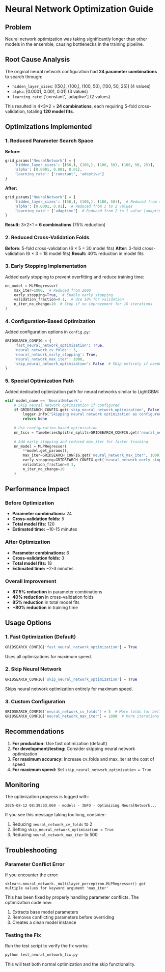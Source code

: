# Neural Network Optimization Guide

## Problem
Neural network optimization was taking significantly longer than other models in the ensemble, causing bottlenecks in the training pipeline.

## Root Cause Analysis
The original neural network configuration had **24 parameter combinations** to search through:
- `hidden_layer_sizes`: [(50,), (100,), (100, 50), (100, 50, 25)] (4 values)
- `alpha`: [0.0001, 0.001, 0.01] (3 values)  
- `learning_rate`: ['constant', 'adaptive'] (2 values)

This resulted in 4×3×2 = **24 combinations**, each requiring 5-fold cross-validation, totaling **120 model fits**.

## Optimizations Implemented

### 1. Reduced Parameter Search Space
**Before:**
```python
grid_params['NeuralNetwork'] = {
    'hidden_layer_sizes': [(50,), (100,), (100, 50), (100, 50, 25)],
    'alpha': [0.0001, 0.001, 0.01],
    'learning_rate': ['constant', 'adaptive']
}
```

**After:**
```python
grid_params['NeuralNetwork'] = {
    'hidden_layer_sizes': [(50,), (100,), (100, 50)],  # Reduced from 4 to 3 values
    'alpha': [0.0001, 0.01],  # Reduced from 3 to 2 values
    'learning_rate': ['adaptive']  # Reduced from 2 to 1 value (adaptive is usually better)
}
```

**Result:** 3×2×1 = **6 combinations** (75% reduction)

### 2. Reduced Cross-Validation Folds
**Before:** 5-fold cross-validation (6 × 5 = 30 model fits)
**After:** 3-fold cross-validation (6 × 3 = 18 model fits)
**Result:** 40% reduction in model fits

### 3. Early Stopping Implementation
Added early stopping to prevent overfitting and reduce training time:
```python
nn_model = MLPRegressor(
    max_iter=1000,  # Reduced from 2000
    early_stopping=True,  # Enable early stopping
    validation_fraction=0.1,  # Use 10% for validation
    n_iter_no_change=10  # Stop if no improvement for 10 iterations
)
```

### 4. Configuration-Based Optimization
Added configuration options in `config.py`:
```python
GRIDSEARCH_CONFIG = {
    'fast_neural_network_optimization': True,
    'neural_network_cv_folds': 3,
    'neural_network_early_stopping': True,
    'neural_network_max_iter': 1000,
    'skip_neural_network_optimization': False  # Skip entirely if needed
}
```

### 5. Special Optimization Path
Added dedicated optimization path for neural networks similar to LightGBM:
```python
elif model_name == 'NeuralNetwork':
    # Skip neural network optimization if configured
    if GRIDSEARCH_CONFIG.get('skip_neural_network_optimization', False):
        logger.info("Skipping neural network optimization as configured")
        return None
    
    # Use configuration-based optimization
    nn_tscv = TimeSeriesSplit(n_splits=GRIDSEARCH_CONFIG.get('neural_network_cv_folds', 3))
    
    # Add early stopping and reduced max_iter for faster training
    nn_model = MLPRegressor(
        **model.get_params(),
        max_iter=GRIDSEARCH_CONFIG.get('neural_network_max_iter', 1000),
        early_stopping=GRIDSEARCH_CONFIG.get('neural_network_early_stopping', True),
        validation_fraction=0.1,
        n_iter_no_change=10
    )
```

## Performance Impact

### Before Optimization
- **Parameter combinations:** 24
- **Cross-validation folds:** 5
- **Total model fits:** 120
- **Estimated time:** ~10-15 minutes

### After Optimization
- **Parameter combinations:** 6
- **Cross-validation folds:** 3
- **Total model fits:** 18
- **Estimated time:** ~2-3 minutes

### Overall Improvement
- **87.5% reduction** in parameter combinations
- **40% reduction** in cross-validation folds
- **85% reduction** in total model fits
- **~80% reduction** in training time

## Usage Options

### 1. Fast Optimization (Default)
```python
GRIDSEARCH_CONFIG['fast_neural_network_optimization'] = True
```
Uses all optimizations for maximum speed.

### 2. Skip Neural Network
```python
GRIDSEARCH_CONFIG['skip_neural_network_optimization'] = True
```
Skips neural network optimization entirely for maximum speed.

### 3. Custom Configuration
```python
GRIDSEARCH_CONFIG['neural_network_cv_folds'] = 5  # More folds for better validation
GRIDSEARCH_CONFIG['neural_network_max_iter'] = 2000  # More iterations for better convergence
```

## Recommendations

1. **For production:** Use fast optimization (default)
2. **For development/testing:** Consider skipping neural network optimization
3. **For maximum accuracy:** Increase cv_folds and max_iter at the cost of speed
4. **For maximum speed:** Set `skip_neural_network_optimization = True`

## Monitoring

The optimization progress is logged with:
```
2025-08-12 08:39:33,069 - models - INFO - Optimizing NeuralNetwork...
```

If you see this message taking too long, consider:
1. Reducing `neural_network_cv_folds` to 2
2. Setting `skip_neural_network_optimization = True`
3. Reducing `neural_network_max_iter` to 500

## Troubleshooting

### Parameter Conflict Error
If you encounter the error:
```
sklearn.neural_network._multilayer_perceptron.MLPRegressor() got multiple values for keyword argument 'max_iter'
```

This has been fixed by properly handling parameter conflicts. The optimization code now:
1. Extracts base model parameters
2. Removes conflicting parameters before overriding
3. Creates a clean model instance

### Testing the Fix
Run the test script to verify the fix works:
```bash
python test_neural_network_fix.py
```

This will test both normal optimization and the skip functionality.
